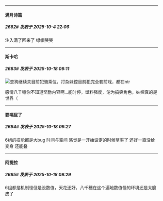 ﻿
*****

####  满月诗篇  
##### 2682#       发表于 2025-10-4 22:06

注入满了回来了
绿帽哭哭

*****

####  斯卡哈  
##### 2683#       发表于 2025-10-18 09:11

<img src="https://static.stage1st.com/image/smiley/face2017/037.png" referrerpolicy="no-referrer">恋狗继续夫目前犯骑乘位，打杂妹控目前犯完全套前戏，都在ntr

感情八千穗你不知道奖励内容啊...能时停，塑料强度，沦为搞笑角色，妹控真的是世界（


*****

####  要嗝屁了  
##### 2684#       发表于 2025-10-18 09:27

6组的技能都是大bug 时间与空间 感觉是一开始设定的时候草率了 还好一直没给变身 还能叠

*****

####  阿提拉  
##### 2685#       发表于 2025-10-18 09:29

6组都是机制怪但是没数值，天花还好，八千穗在这个遍地数值怪的环境还是太脆皮了

